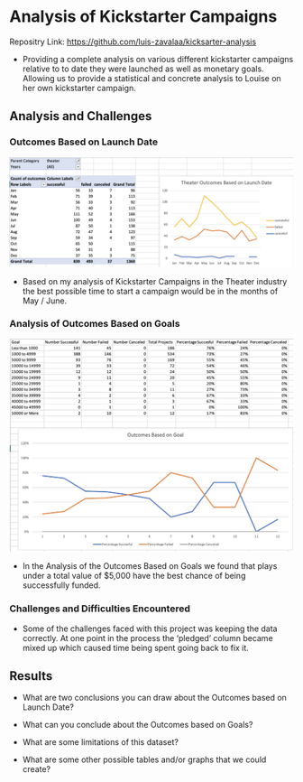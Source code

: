 # Analysis of Kickstarter Campaigns

Repositry Link: https://github.com/luis-zavalaa/kicksarter-analysis

* Providing a complete analysis on various different kickstarter campaigns relative to to date they were launched as well as monetary goals. Allowing us to provide a statistical and concrete analysis to Louise on her own kickstarter campaign.


## Analysis and Challenges

### Outcomes Based on Launch Date

![Outcomes Based on Launch Date](Resources/Theater_Outcomes_vs_Launch.png)
* Based on my analysis of Kickstarter Campaigns in the Theater industry the best possible time to start a campaign would be in the months of May / June. 


### Analysis of Outcomes Based on Goals

![Outcomes Based on Goals](Resources/Outcomes_vs_Goals.png)

* In the Analysis of the Outcomes Based on Goals we found that plays under a total value of $5,000 have the best chance of being successfully funded. 

### Challenges and Difficulties Encountered

* Some of the challenges faced with this project was keeping the data correctly. At one point in the process the ‘pledged’ column became mixed up which caused time being spent going back to fix it.

## Results

- What are two conclusions you can draw about the Outcomes based on Launch Date?

- What can you conclude about the Outcomes based on Goals?

- What are some limitations of this dataset?

- What are some other possible tables and/or graphs that we could create?
